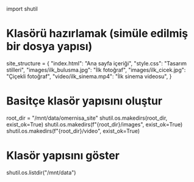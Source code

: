 import shutil

# Klasörü hazırlamak (simüle edilmiş bir dosya yapısı)
site_structure = {
    "index.html": "Ana sayfa içeriği",
    "style.css": "Tasarım stilleri",
    "images/ilk_bulusma.jpg": "İlk fotoğraf",
    "images/ilk_cicek.jpg": "Çiçekli fotoğraf",
    "video/ilk_sinema.mp4": "İlk sinema videosu",
}

# Basitçe klasör yapısını oluştur
root_dir = "/mnt/data/omernisa_site"
shutil.os.makedirs(root_dir, exist_ok=True)
shutil.os.makedirs(f"{root_dir}/images", exist_ok=True)
shutil.os.makedirs(f"{root_dir}/video", exist_ok=True)

# Klasör yapısını göster
shutil.os.listdir("/mnt/data")
